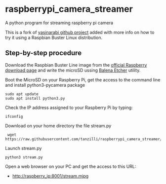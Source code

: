 # raspberrypi_camera_streamer

A python program for streaming raspberry pi camera

This is a fork of [yasinarabi github project](https://github.com/yasinarabi/raspberrypi_camera_streamer) added with more info on
how to try it using a Raspbian Buster Linux distribution.

## Step-by-step procedure

Download the Raspbian Buster Line image from the [official Raspberry download page](https://www.raspberrypi.org/downloads/raspbian/) and write the microSD ussing [Balena Etcher](https://www.balena.io/etcher/) utility.

Boot the MicroSD on your Raspberry Pi, get the access to the command line and install python3-pycamera package

    sudo apt update
    sudo apt install python3.py

Check the IP address assigned to your Raspberry Pi by typing:

    ifconfig

Download on your home directory the file stream.py  

     wget https://raw.githubusercontent.com/tanzilli/raspberrypi_camera_streamer/master/stream.py
  
Launch stream.py

    python3 stream.py
  
Open a web browser on your PC and get the access to this URL:

* [http://raspberry_ip:8001/stream.mjpg]([http://raspberry_ip:8001/stream.mjpg)
 
 
  
